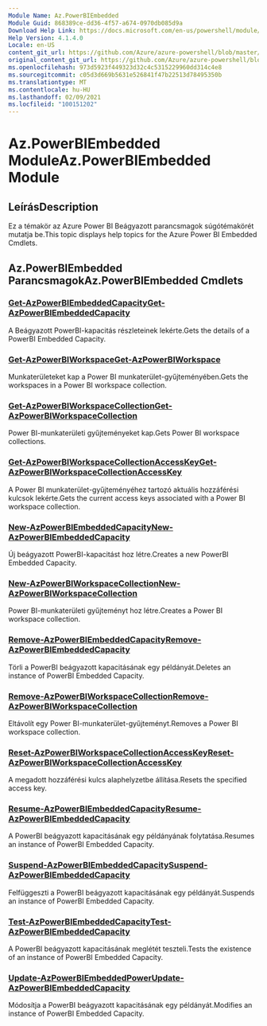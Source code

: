 ```yaml
---
Module Name: Az.PowerBIEmbedded
Module Guid: 868389ce-dd36-4f57-a674-0970db085d9a
Download Help Link: https://docs.microsoft.com/en-us/powershell/module/az.powerbiembedded
Help Version: 4.1.4.0
Locale: en-US
content_git_url: https://github.com/Azure/azure-powershell/blob/master/src/PowerBIEmbedded/PowerBIEmbedded/help/Az.PowerBIEmbedded.md
original_content_git_url: https://github.com/Azure/azure-powershell/blob/master/src/PowerBIEmbedded/PowerBIEmbedded/help/Az.PowerBIEmbedded.md
ms.openlocfilehash: 973d5923f449323d32c4c5315229960dd314c4e8
ms.sourcegitcommit: c05d3d669b5631e526841f47b22513d78495350b
ms.translationtype: MT
ms.contentlocale: hu-HU
ms.lasthandoff: 02/09/2021
ms.locfileid: "100151202"
---
```

# <span data-ttu-id="59092-101">Az.PowerBIEmbedded Module</span><span class="sxs-lookup"><span data-stu-id="59092-101">Az.PowerBIEmbedded Module</span></span>
## <span data-ttu-id="59092-102">Leírás</span><span class="sxs-lookup"><span data-stu-id="59092-102">Description</span></span>
<span data-ttu-id="59092-103">Ez a témakör az Azure Power BI Beágyazott parancsmagok súgótémakörét mutatja be.</span><span class="sxs-lookup"><span data-stu-id="59092-103">This topic displays help topics for the Azure Power BI Embedded Cmdlets.</span></span>

## <span data-ttu-id="59092-104">Az.PowerBIEmbedded Parancsmagok</span><span class="sxs-lookup"><span data-stu-id="59092-104">Az.PowerBIEmbedded Cmdlets</span></span>
### [<span data-ttu-id="59092-105">Get-AzPowerBIEmbeddedCapacity</span><span class="sxs-lookup"><span data-stu-id="59092-105">Get-AzPowerBIEmbeddedCapacity</span></span>](Get-AzPowerBIEmbeddedCapacity.md)
<span data-ttu-id="59092-106">A Beágyazott PowerBI-kapacitás részleteinek lekérte.</span><span class="sxs-lookup"><span data-stu-id="59092-106">Gets the details of a PowerBI Embedded Capacity.</span></span>

### [<span data-ttu-id="59092-107">Get-AzPowerBIWorkspace</span><span class="sxs-lookup"><span data-stu-id="59092-107">Get-AzPowerBIWorkspace</span></span>](Get-AzPowerBIWorkspace.md)
<span data-ttu-id="59092-108">Munkaterületeket kap a Power BI munkaterület-gyűjteményében.</span><span class="sxs-lookup"><span data-stu-id="59092-108">Gets the workspaces in a Power BI workspace collection.</span></span>

### [<span data-ttu-id="59092-109">Get-AzPowerBIWorkspaceCollection</span><span class="sxs-lookup"><span data-stu-id="59092-109">Get-AzPowerBIWorkspaceCollection</span></span>](Get-AzPowerBIWorkspaceCollection.md)
<span data-ttu-id="59092-110">Power BI-munkaterületi gyűjteményeket kap.</span><span class="sxs-lookup"><span data-stu-id="59092-110">Gets Power BI workspace collections.</span></span>

### [<span data-ttu-id="59092-111">Get-AzPowerBIWorkspaceCollectionAccessKey</span><span class="sxs-lookup"><span data-stu-id="59092-111">Get-AzPowerBIWorkspaceCollectionAccessKey</span></span>](Get-AzPowerBIWorkspaceCollectionAccessKey.md)
<span data-ttu-id="59092-112">A Power BI munkaterület-gyűjteményéhez tartozó aktuális hozzáférési kulcsok lekérte.</span><span class="sxs-lookup"><span data-stu-id="59092-112">Gets the current access keys associated with a Power BI workspace collection.</span></span>

### [<span data-ttu-id="59092-113">New-AzPowerBIEmbeddedCapacity</span><span class="sxs-lookup"><span data-stu-id="59092-113">New-AzPowerBIEmbeddedCapacity</span></span>](New-AzPowerBIEmbeddedCapacity.md)
<span data-ttu-id="59092-114">Új beágyazott PowerBI-kapacitást hoz létre.</span><span class="sxs-lookup"><span data-stu-id="59092-114">Creates a new PowerBI Embedded Capacity.</span></span>

### [<span data-ttu-id="59092-115">New-AzPowerBIWorkspaceCollection</span><span class="sxs-lookup"><span data-stu-id="59092-115">New-AzPowerBIWorkspaceCollection</span></span>](New-AzPowerBIWorkspaceCollection.md)
<span data-ttu-id="59092-116">Power BI-munkaterületi gyűjteményt hoz létre.</span><span class="sxs-lookup"><span data-stu-id="59092-116">Creates a Power BI workspace collection.</span></span>

### [<span data-ttu-id="59092-117">Remove-AzPowerBIEmbeddedCapacity</span><span class="sxs-lookup"><span data-stu-id="59092-117">Remove-AzPowerBIEmbeddedCapacity</span></span>](Remove-AzPowerBIEmbeddedCapacity.md)
<span data-ttu-id="59092-118">Törli a PowerBI beágyazott kapacitásának egy példányát.</span><span class="sxs-lookup"><span data-stu-id="59092-118">Deletes an instance of PowerBI Embedded Capacity.</span></span>

### [<span data-ttu-id="59092-119">Remove-AzPowerBIWorkspaceCollection</span><span class="sxs-lookup"><span data-stu-id="59092-119">Remove-AzPowerBIWorkspaceCollection</span></span>](Remove-AzPowerBIWorkspaceCollection.md)
<span data-ttu-id="59092-120">Eltávolít egy Power BI-munkaterület-gyűjteményt.</span><span class="sxs-lookup"><span data-stu-id="59092-120">Removes a Power BI workspace collection.</span></span>

### [<span data-ttu-id="59092-121">Reset-AzPowerBIWorkspaceCollectionAccessKey</span><span class="sxs-lookup"><span data-stu-id="59092-121">Reset-AzPowerBIWorkspaceCollectionAccessKey</span></span>](Reset-AzPowerBIWorkspaceCollectionAccessKey.md)
<span data-ttu-id="59092-122">A megadott hozzáférési kulcs alaphelyzetbe állítása.</span><span class="sxs-lookup"><span data-stu-id="59092-122">Resets the specified access key.</span></span>

### [<span data-ttu-id="59092-123">Resume-AzPowerBIEmbeddedCapacity</span><span class="sxs-lookup"><span data-stu-id="59092-123">Resume-AzPowerBIEmbeddedCapacity</span></span>](Resume-AzPowerBIEmbeddedCapacity.md)
<span data-ttu-id="59092-124">A PowerBI beágyazott kapacitásának egy példányának folytatása.</span><span class="sxs-lookup"><span data-stu-id="59092-124">Resumes an instance of PowerBI Embedded Capacity.</span></span>

### [<span data-ttu-id="59092-125">Suspend-AzPowerBIEmbeddedCapacity</span><span class="sxs-lookup"><span data-stu-id="59092-125">Suspend-AzPowerBIEmbeddedCapacity</span></span>](Suspend-AzPowerBIEmbeddedCapacity.md)
<span data-ttu-id="59092-126">Felfüggeszti a PowerBI beágyazott kapacitásának egy példányát.</span><span class="sxs-lookup"><span data-stu-id="59092-126">Suspends an instance of PowerBI Embedded Capacity.</span></span>

### [<span data-ttu-id="59092-127">Test-AzPowerBIEmbeddedCapacity</span><span class="sxs-lookup"><span data-stu-id="59092-127">Test-AzPowerBIEmbeddedCapacity</span></span>](Test-AzPowerBIEmbeddedCapacity.md)
<span data-ttu-id="59092-128">A PowerBI beágyazott kapacitásának meglétét teszteli.</span><span class="sxs-lookup"><span data-stu-id="59092-128">Tests the existence of an instance of PowerBI Embedded Capacity.</span></span>

### [<span data-ttu-id="59092-129">Update-AzPowerBIEmbeddedPower</span><span class="sxs-lookup"><span data-stu-id="59092-129">Update-AzPowerBIEmbeddedCapacity</span></span>](Update-AzPowerBIEmbeddedCapacity.md)
<span data-ttu-id="59092-130">Módosítja a PowerBI beágyazott kapacitásának egy példányát.</span><span class="sxs-lookup"><span data-stu-id="59092-130">Modifies  an instance of PowerBI Embedded Capacity.</span></span>

